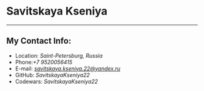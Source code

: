 # Savitskaya Kseniya
___
## My Contact Info:
   + Location: *Saint-Petersburg, Russia*
   + Phone:*+7 9520056415*
   + E-mail: *savitskaya.kseniya.22@yandex.ru*
   + GitHub: *SavitskayaKseniya22*
   + Codewars: *SavitskayaKseniya22* 